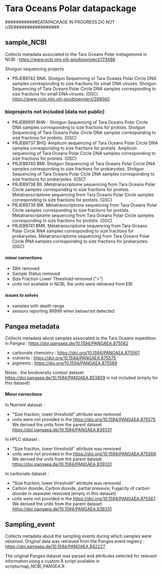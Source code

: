 # Tara Oceans Polar datapackage

############DATAPACKAGE IN PROGRESS DO NOT USE#################

## sample_NCBI
Collects metadata associated to the Tara Oceans Polar metagenome in NCBI : https://www.ncbi.nlm.nih.gov/bioproject/173486

Shotgun sequencing projects
- PRJEB9742 BNA. Shotgun Sequencing of Tara Oceans Polar Circle DNA samples corresponding to size fractions for small DNA viruses.  Shotgun Sequencing of Tara Oceans Polar Circle DNA samples corresponding to size fractions for small DNA viruses. (GSC)
https://www.ncbi.nlm.nih.gov/bioproject/288560

### bioprojects not included (data not public)
- PRJEB9691 BHN - Shotgun Sequencing of Tara Oceans Polar Circle DNA samples corresponding to size fractions for protists.  Shotgun Sequencing of Tara Oceans Polar Circle DNA samples corresponding to size fractions for protists. (GSC)
- PRJEB9737 BHQ. Amplicon sequencing of Tara Oceans Polar Circle DNA samples corresponding to size fractions for protists.  Amplicon sequencing of Tara Oceans Polar Circle DNA samples corresponding to size fractions for protists. (GSC)
- PRJEB9740 BMI. Shotgun Sequencing of Tara Oceans Polar Circle DNA samples corresponding to size fractions for prokaryotes.  Shotgun Sequencing of Tara Oceans Polar Cicle DNA samples corresponding to size fractions for prokaryotes. (GSC)
- PRJEB9738 BII. Metatranscriptome sequencing from Tara Oceans Polar Circle samples corresponding to size fractions for protists. Metatranscriptome sequencing from Tara Oceans Polar Circle samples corresponding to size fractions for protists. (GSC)
- PRJEB9739 BIK. Metatranscriptome sequencing from Tara Oceans Polar Circle samples corresponding to size fractions for protists. Metatranscriptome sequencing from Tara Oceans Polar Circle samples corresponding to size fractions for protists. (GSC)
- PRJEB9741 BMR. Metatranscriptome sequencing from Tara Oceans Polar Circle RNA samples corresponding to size fractions for prokaryotes.  Metatranscriptome sequencing from Tara Oceans Polar Circle RNA samples corresponding to size fractions for prokaryotes. (GSC)

#### minor corrections
- SRA removed
- Sample Status removed
- Size Fraction Lower Threshold removed (">")
- units not available in NCBI, the units were retrieved from EBI

#### issues to solves
- samples with depth range
- sensors reporting 99999 when below/not detected

## Pangea metadata
Collects metadata about samples associated to the Tara Oceans expedition in Pangea : 
https://doi.pangaea.de/10.1594/PANGAEA.875582

- carbonate chemistry : https://doi.org/10.1594/PANGAEA.875567
- nutrients : https://doi.org/10.1594/PANGAEA.875575
- pigments : https://doi.org/10.1594/PANGAEA.875569

Notes : the biodiversity context dataset https://doi.pangaea.de/10.1594/PANGAEA.853809 is not included (empty for this dataset)
	
#### Minor corrections
In Nutrient dataset :
- "Size fraction, lower threshold" attribute was removed
- units were not provided in the https://doi.org/10.1594/PANGAEA.875575. We derived the units from the parent dataset https://doi.pangaea.de/10.1594/PANGAEA.839331

In HPLC dataset :
- "Size fraction, lower threshold" attribute was removed
- units were not provided in the https://doi.org/10.1594/PANGAEA.875569. We derived the units from the parent dataset https://doi.pangaea.de/10.1594/PANGAEA.839331

In carbonate dataset :
- "Size fraction, lower threshold" attribute was removed
- Carbon dioxide, Carbon dioxide, partial pressure, Fugacity of carbon dioxide in seawater removed (empty in this dataset)
- units were not provided in the https://doi.org/10.1594/PANGAEA.875567. We derived the units from the parent dataset https://doi.pangaea.de/10.1594/PANGAEA.839331

## Sampling_event
Collects metadata about the sampling events during which samples were obtained. Original data was retrieved from the Pangea event registry : https://doi.pangaea.de/10.1594/PANGAEA.842227

The original Pangea dataset was parsed and attributes selected for relevant information using a custom R script available in scripts/map_NCBI_PANGEA.R

